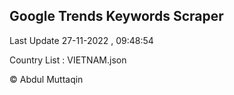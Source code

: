 

## Google Trends Keywords Scraper 
 
Last Update 27-11-2022 , 09:48:54

Country List :
VIETNAM.json



© Abdul Muttaqin 
